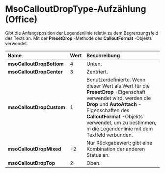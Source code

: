 
# MsoCalloutDropType-Aufzählung (Office)

Gibt die Anfangsposition der Legendenlinie relativ zu dem Begrenzungsfeld des Texts an. Mit der  **PresetDrop** -Methode des **CalloutFormat** -Objekts verwendet.



|**Name**|**Wert**|**Beschreibung**|
|:-----|:-----|:-----|
|**msoCalloutDropBottom**|4|Unten.|
|**msoCalloutDropCenter**|3|Zentriert.|
|**msoCalloutDropCustom**|1|Benutzerdefinierte. Wenn dieser Wert als Wert für die  **PresetDrop** -Eigenschaft verwendet wird, werden die **Drop** und **AutoAttach** -Eigenschaften des **CalloutFormat** -Objekts verwendet, um zu bestimmen, in die Legendenlinie mit dem Textfeld verbunden.|
|**msoCalloutDropMixed**|-2|Nur Rückgabewert; gibt eine Kombination der anderen Status an.|
|**msoCalloutDropTop**|2|Oben.|
